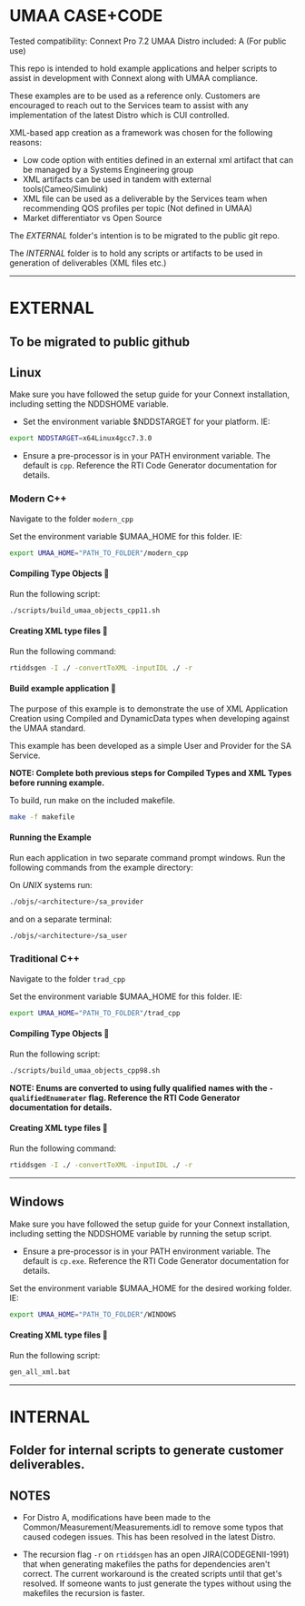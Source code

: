 # UMAA CASE+CODE

Tested compatibility: Connext Pro 7.2
UMAA Distro included:  A (For public use)

This repo is intended to hold example applications and helper scripts 
to assist in development with Connext along with UMAA compliance.

These examples are to be used as a reference only. 
Customers are encouraged to reach out to the Services team to assist with any 
implementation of the latest Distro which is CUI controlled.

XML-based app creation as a framework was chosen for the following reasons:
- Low code option with entities defined in an external xml artifact that can be 
    managed by a Systems Engineering group
- XML artifacts can be used in tandem with external tools(Cameo/Simulink)
- XML file can be used as a deliverable by the Services team when recommending
    QOS profiles per topic (Not defined in UMAA)
- Market differentiator vs Open Source

The *EXTERNAL* folder's intention is to be migrated to the public git repo.

The *INTERNAL* folder is to hold any scripts or artifacts to be used in generation
of deliverables (XML files etc.)



--------------------------------------------------------------------------------
# EXTERNAL
To be migrated to public github
--------------------------------------------------------------------------------

## Linux
Make sure you have followed the setup guide for your Connext installation, 
including setting the NDDSHOME variable.

- Set the environment variable $NDDSTARGET for your platform. IE:
```sh
export NDDSTARGET=x64Linux4gcc7.3.0
```
- Ensure a pre-processor is in your PATH environment variable.
The default is `cpp`. Reference the RTI Code Generator documentation for details.

### Modern C++
Navigate to the folder `modern_cpp`

Set the environment variable $UMAA_HOME for this folder. IE:
```sh
export UMAA_HOME="PATH_TO_FOLDER"/modern_cpp
```

#### Compiling Type Objects :wrench:
Run the following script:
```sh
./scripts/build_umaa_objects_cpp11.sh
```

#### Creating XML type files :wrench:
Run the following command:
```sh
rtiddsgen -I ./ -convertToXML -inputIDL ./ -r
```

#### Build example application :wrench:
The purpose of this example is to demonstrate the use of XML Application Creation
using Compiled and DynamicData types when developing against the UMAA standard.

This example has been developed as a simple User and Provider for the SA Service.

**NOTE: Complete both previous steps for Compiled Types and XML Types before running example.**

To build, run make on the included makefile.

```sh
make -f makefile
```
#### Running the Example

Run each application in two separate command prompt windows. Run the
following commands from the example directory:

On *UNIX* systems run:

```sh
./objs/<architecture>/sa_provider
```

and on a separate terminal:
```sh
./objs/<architecture>/sa_user
```

### Traditional C++
Navigate to the folder `trad_cpp`

Set the environment variable $UMAA_HOME for this folder. IE:
```sh
export UMAA_HOME="PATH_TO_FOLDER"/trad_cpp
```

#### Compiling Type Objects :wrench:
Run the following script:
```sh
./scripts/build_umaa_objects_cpp98.sh
```
**NOTE: Enums are converted to using fully qualified names with the 
    `-qualifiedEnumerater` flag.
Reference the RTI Code Generator documentation for details.**

#### Creating XML type files :wrench:
Run the following command:
```sh
rtiddsgen -I ./ -convertToXML -inputIDL ./ -r
```
--------------------------------------------------------------------------------

## Windows

Make sure you have followed the setup guide for your Connext installation, 
including setting the NDDSHOME variable by running the setup script.

- Ensure a pre-processor is in your PATH environment variable.
The default is `cp.exe`. Reference the RTI Code Generator documentation for details.

Set the environment variable $UMAA_HOME for the desired working folder. IE:
```sh
export UMAA_HOME="PATH_TO_FOLDER"/WINDOWS
```

#### Creating XML type files :wrench:
Run the following script:
```sh
gen_all_xml.bat
```

--------------------------------------------------------------------------------
# INTERNAL
Folder for internal scripts to generate customer deliverables.
--------------------------------------------------------------------------------

## NOTES
- For Distro A, modifications have been made to the Common/Measurement/Measurements.idl 
to remove some typos that caused codegen issues. This has been resolved in the latest Distro.

- The recursion flag `-r` on `rtiddsgen` has an open JIRA(CODEGENII-1991) that 
when generating makefiles the paths for dependencies aren't correct. The current 
workaround is the created scripts until that get's resolved.
If someone wants to just generate the types without using the makefiles the recursion is faster.